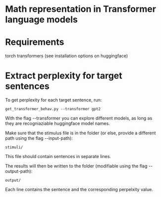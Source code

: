 # Math representation in Transformer language models

# Requirements
torch
transformers (see installation options on huggingface)

# Extract perplexity for target sentences
To get perplexity for each target sentence, run: 

```get_transformer_behav.py --transformer gpt2```

With the flag --transformer you can explore different models, as long as they are recogniaziable huggingface model names. 

Make sure that the stimulus file is in the folder (or else, provide a different path using the flag --input-path):

```stimuli/``` 

This file should contain sentences in separate lines. 

The results will then be written to the folder (modifiable using the flag --output-path): 

```output/``` 

Each line contains the sentence and the corresponding perpelxity value.

